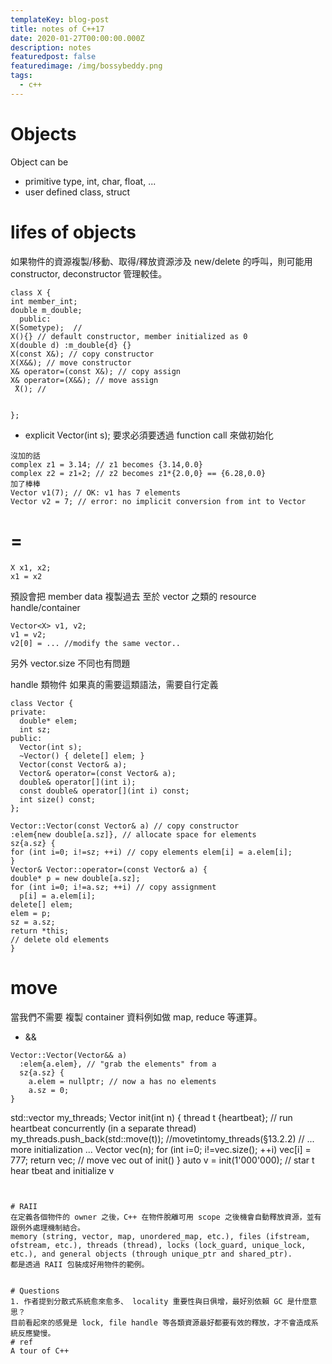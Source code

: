 ```yaml
---
templateKey: blog-post
title: notes of C++17
date: 2020-01-27T00:00:00.000Z
description: notes 
featuredpost: false
featuredimage: /img/bossybeddy.png
tags:
  - c++
---
```


# Objects

Object can be 
* primitive type, int, char, float, ... 
* user defined class, struct

# lifes of objects

如果物件的資源複製/移動、取得/釋放資源涉及 new/delete 的呼叫，則可能用 constructor, deconstructor 管理較佳。
```
class X { 
int member_int;
double m_double;
  public:
X(Sometype);  //
X(){} // default constructor, member initialized as 0
X(double d) :m_double{d} {}
X(const X&); // copy constructor 
X(X&&); // move constructor
X& operator=(const X&); // copy assign
X& operator=(X&&); // move assign
 ̃X(); //


};
``` 

* explicit Vector(int s); 要求必須要透過 function call 來做初始化
```
沒加的話
complex z1 = 3.14; // z1 becomes {3.14,0.0}
complex z2 = z1∗2; // z2 becomes z1*{2.0,0} == {6.28,0.0}
加了棒棒
Vector v1(7); // OK: v1 has 7 elements
Vector v2 = 7; // error: no implicit conversion from int to Vector
```

# =
```
X x1, x2;
x1 = x2
```
預設會把 member data  複製過去
至於 vector 之類的 resource handle/container

```
Vector<X> v1, v2;
v1 = v2;
v2[0] = ... //modify the same vector..
```
另外 vector.size 不同也有問題

handle 類物件 如果真的需要這類語法，需要自行定義
```
class Vector { 
private:
  double* elem;
  int sz; 
public:
  Vector(int s);
  ~Vector() { delete[] elem; }
  Vector(const Vector& a);
  Vector& operator=(const Vector& a);
  double& operator[](int i);
  const double& operator[](int i) const;
  int size() const; 
};

Vector::Vector(const Vector& a) // copy constructor 
:elem{new double[a.sz]}, // allocate space for elements
sz{a.sz} {
for (int i=0; i!=sz; ++i) // copy elements elem[i] = a.elem[i];
}
Vector& Vector::operator=(const Vector& a) {
double* p = new double[a.sz]; 
for (int i=0; i!=a.sz; ++i) // copy assignment
  p[i] = a.elem[i]; 
delete[] elem;
elem = p;
sz = a.sz; 
return *this;
// delete old elements
}
```

# move
當我們不需要 複製 container 資料例如做 map, reduce 等運算。
* &&
```
Vector::Vector(Vector&& a) 
  :elem{a.elem}, // "grab the elements" from a
  sz{a.sz} {
    a.elem = nullptr; // now a has no elements
    a.sz = 0; 
}
```

std::vector<thread> my_threads;
Vector init(int n) {
thread t {heartbeat}; // run heartbeat concurrently (in a separate thread) my_threads.push_back(std::move(t)); //movetintomy_threads(§13.2.2)
// ... more initialization ...
Vector vec(n);
for (int i=0; i!=vec.size(); ++i)
vec[i] = 777;
return vec; // move vec out of init()
}
auto v = init(1'000'000); // star t hear tbeat and initialize v
```


# RAII
在定義各個物件的 owner 之後，C++ 在物件脫離可用 scope 之後機會自動釋放資源，並有跟例外處理機制結合。
memory (string, vector, map, unordered_map, etc.), files (ifstream, ofstream, etc.), threads (thread), locks (lock_guard, unique_lock, etc.), and general objects (through unique_ptr and shared_ptr).
都是透過 RAII 包裝成好用物件的範例。


# Questions
1. 作者提到分散式系統愈來愈多、 locality 重要性與日俱增，最好別依賴 GC 是什麼意思？
目前看起來的感覺是 lock, file handle 等各類資源最好都要有效的釋放，才不會造成系統反應變慢。
# ref
A tour of C++